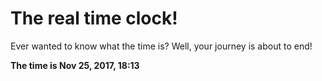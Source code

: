 # The real time clock!

Ever wanted to know what the time is? Well, your journey is about to end!

**The time is Nov 25, 2017, 18:13**